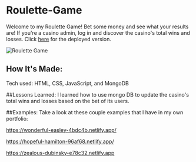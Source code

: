# Roulette-Game


Welcome to my Roulette Game! Bet some money and see what your results are! If you're a casino admin, log in and discover the casino's total wins and losses. Click [here](https://limitless-oasis-91117.herokuapp.com/) for the deployed version.

![Roulette Game](background2.jpg)

## How It's Made:
Tech used: HTML, CSS, JavaScript, and MongoDB



##Lessons Learned:
I learned how to use mongo DB to update the casino's total wins and losses based on the bet of its users.

##Examples:
Take a look at these couple examples that I have in my own portfolio:

https://wonderful-easley-4bdc4b.netlify.app/

https://hopeful-hamilton-96af68.netlify.app/

https://zealous-dubinsky-e78c32.netlify.app
